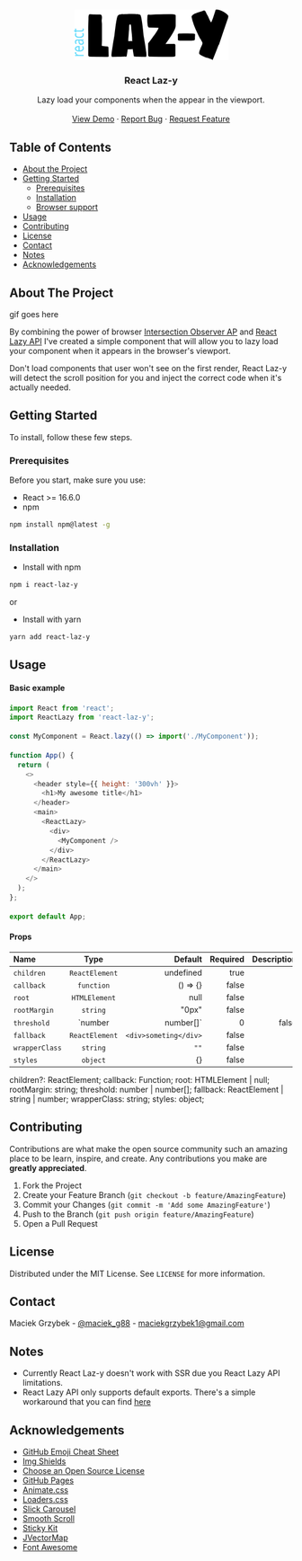 <!-- PROJECT LOGO -->
<br />
<p align="center">
  <a href="https://github.com/maciekgrzybek/react-laz-y">
    <img src="/src/img/react-laz-y-logo.svg" alt="Logo" width="275" height="90">
  </a>

  <h3 align="center">React Laz-y</h3>

  <p align="center">
    Lazy load your components when the appear in the viewport.
    <br />
    <br />
    <a href="demo">View Demo</a>
    ·
    <a href="https://github.com/maciekgrzybek/react-laz-y/issues">Report Bug</a>
    ·
    <a href="https://github.com/maciekgrzybek/react-laz-y/issues">Request Feature</a>
  </p>
</p>

<!-- TABLE OF CONTENTS -->

## Table of Contents

- [About the Project](#about-the-project)
- [Getting Started](#getting-started)
  - [Prerequisites](#prerequisites)
  - [Installation](#installation)
  - [Browser support](#browser-support)
- [Usage](#usage)
- [Contributing](#contributing)
- [License](#license)
- [Contact](#contact)
- [Notes](#notes)
- [Acknowledgements](#acknowledgements)

<!-- ABOUT THE PROJECT -->

## About The Project

gif goes here

By combining the power of browser [Intersection Observer AP](https://developer.mozilla.org/en-US/docs/Web/API/Intersection_Observer_API) and [React Lazy API](https://reactjs.org/docs/code-splitting.html#reactlazy)
I've created a simple component that will allow you to lazy load your component when it appears in the browser's viewport. 

Don't load components that user won't see on the first render, React Laz-y will detect the scroll position for you and inject the correct code when it's actually needed.

<!-- GETTING STARTED -->

## Getting Started

To install, follow these few steps.

### Prerequisites

Before you start, make sure you use:
- React >= 16.6.0
- npm

```sh
npm install npm@latest -g
```

### Installation

* Install with npm
```sh
npm i react-laz-y
```
or
* Install with yarn
```sh
yarn add react-laz-y
```

<!-- USAGE EXAMPLES -->

## Usage

#### Basic example

```js
import React from 'react';
import ReactLazy from 'react-laz-y';

const MyComponent = React.lazy(() => import('./MyComponent'));

function App() {
  return (
    <>
      <header style={{ height: '300vh' }}>
        <h1>My awesome title</h1>
      </header>
      <main>
        <ReactLazy>
          <div>
            <MyComponent />
          </div>
        </ReactLazy>
      </main>
    </>
  );
};

export default App;
```

#### Props

| Name        | Type           | Default  | Required |  Description |
|:------- |:-------------:| -----:|-----:| -----:|
| `children`     | `ReactElement` | undefined | true | s |
| `callback`     | `function`      |   () => {} | false | s |
| `root` | `HTMLElement`      | null | false | s |
| `rootMargin` | `string`      | "0px" | false | s |
| `threshold` | `number | number[]`   | 0 | false | s |
| `fallback` | `ReactElement`   | `<div>someting</div>` | false | s |
| `wrapperClass` | `string`   | `""` | false | s |
| `styles` | `object`   | {} | false | s |


  children?: ReactElement;
  callback: Function;
  root: HTMLElement | null;
  rootMargin: string;
  threshold: number | number[];
  fallback: ReactElement | string | number;
  wrapperClass: string;
  styles: object;
<!-- CONTRIBUTING -->

## Contributing

Contributions are what make the open source community such an amazing place to be learn, inspire, and create. Any contributions you make are **greatly appreciated**.

1. Fork the Project
2. Create your Feature Branch (`git checkout -b feature/AmazingFeature`)
3. Commit your Changes (`git commit -m 'Add some AmazingFeature'`)
4. Push to the Branch (`git push origin feature/AmazingFeature`)
5. Open a Pull Request

<!-- LICENSE -->

## License

Distributed under the MIT License. See `LICENSE` for more information.

<!-- CONTACT -->

## Contact

Maciek Grzybek - [@maciek_g88](https://twitter.com/maciek_g88) - maciekgrzybek1@gmail.com


<!-- Notes -->

## Notes

* Currently React Laz-y doesn't work with SSR due you React Lazy API limitations.
* React Lazy API only supports default exports. There's a simple workaround that you can find [here](https://reactjs.org/docs/code-splitting.html#named-exports)

<!-- ACKNOWLEDGEMENTS -->

## Acknowledgements

- [GitHub Emoji Cheat Sheet](https://www.webpagefx.com/tools/emoji-cheat-sheet)
- [Img Shields](https://shields.io)
- [Choose an Open Source License](https://choosealicense.com)
- [GitHub Pages](https://pages.github.com)
- [Animate.css](https://daneden.github.io/animate.css)
- [Loaders.css](https://connoratherton.com/loaders)
- [Slick Carousel](https://kenwheeler.github.io/slick)
- [Smooth Scroll](https://github.com/cferdinandi/smooth-scroll)
- [Sticky Kit](http://leafo.net/sticky-kit)
- [JVectorMap](http://jvectormap.com)
- [Font Awesome](https://fontawesome.com)
